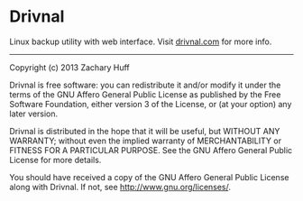 # Drivnal
Linux backup utility with web interface. Visit
[drivnal.com](http://drivnal.com/) for more info.

-------------------------------------------------------------------------------

Copyright (c) 2013 Zachary Huff

Drivnal is free software: you can redistribute it and/or modify
it under the terms of the GNU Affero General Public License as published by
the Free Software Foundation, either version 3 of the License, or
(at your option) any later version.

Drivnal is distributed in the hope that it will be useful,
but WITHOUT ANY WARRANTY; without even the implied warranty of
MERCHANTABILITY or FITNESS FOR A PARTICULAR PURPOSE.  See the
GNU Affero General Public License for more details.

You should have received a copy of the GNU Affero General Public License
along with Drivnal. If not, see <http://www.gnu.org/licenses/>.
